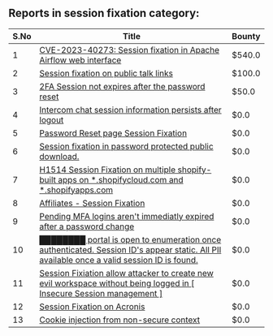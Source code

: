 ## Reports in session fixation category:
| S.No | Title | Bounty |
| ---- | ----- | ------ |
| 1 | [CVE-2023-40273: Session fixation in Apache Airflow web interface](https://hackerone.com/reports/2121960) | $540.0 |
| 2 | [Session fixation on public talk links](https://hackerone.com/reports/1181962) | $100.0 |
| 3 | [2FA Session not expires after the password reset](https://hackerone.com/reports/486693) | $50.0 |
| 4 | [Intercom chat session information persists after logout](https://hackerone.com/reports/249798) | $0.0 |
| 5 | [Password Reset page Session Fixation](https://hackerone.com/reports/255020) | $0.0 |
| 6 | [Session fixation in password protected public download.](https://hackerone.com/reports/237184) | $0.0 |
| 7 | [H1514 Session Fixation on multiple shopify-built apps on *.shopifycloud.com and *.shopifyapps.com](https://hackerone.com/reports/423136) | $0.0 |
| 8 | [Affiliates - Session Fixation](https://hackerone.com/reports/737058) | $0.0 |
| 9 | [Pending MFA logins aren't immediatly expired after a password change](https://hackerone.com/reports/743518) | $0.0 |
| 10 | [████████ portal is open to enumeration once authenticated.  Session ID's appear static.  All PII available once a valid session ID is found.](https://hackerone.com/reports/1150573) | $0.0 |
| 11 | [Session Fixiation allow attacker to create new evil workspace without being logged in [ Insecure Session management  ]](https://hackerone.com/reports/1329434) | $0.0 |
| 12 | [Session Fixation on Acronis](https://hackerone.com/reports/1486341) | $0.0 |
| 13 | [Cookie injection from non-secure context](https://hackerone.com/reports/1560324) | $0.0 |